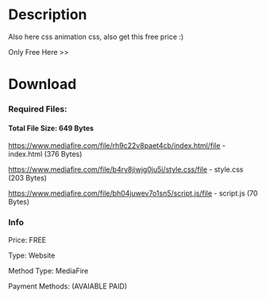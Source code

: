 # Description
Also here css animation css, also get this free price :)

Only Free Here >>

# Download
### Required Files:
#### Total File Size: 649 Bytes
https://www.mediafire.com/file/rh9c22v8paet4cb/index.html/file - index.html (376 Bytes)

https://www.mediafire.com/file/b4ry8jiwjg0ju5i/style.css/file - style.css (203 Bytes)

https://www.mediafire.com/file/bh04juwev7o1sn5/script.js/file - script.js (70 Bytes)

### Info
Price: FREE

Type: Website

Method Type: MediaFire

Payment Methods: (AVAIABLE PAID)